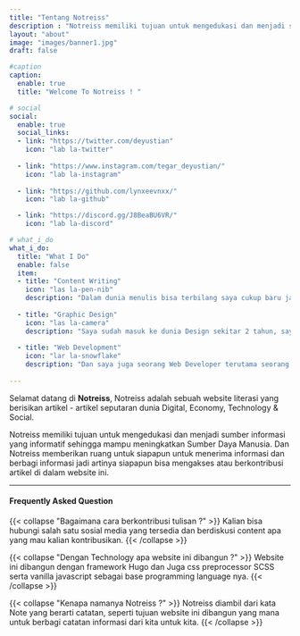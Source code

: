 ```yaml
---
title: "Tentang Notreiss"
description : "Notreiss memiliki tujuan untuk mengedukasi dan menjadi sumber informasi yang informatif sehingga mampu meningkatkan Sumber Daya Manusia."
layout: "about"
image: "images/banner1.jpg"
draft: false

#caption
caption:
  enable: true
  title: "Welcome To Notreiss ! "

# social
social:
  enable: true
  social_links:
  - link: "https://twitter.com/deyustian"
    icon: "lab la-twitter"
    
  - link: "https://www.instagram.com/tegar_deyustian/"
    icon: "lab la-instagram"
    
  - link: "https://github.com/lynxeevnxx/"
    icon: "lab la-github"

  - link: "https://discord.gg/J8BeaBU6VR/"
    icon: "lab la-discord"

# what_i_do
what_i_do:
  title: "What I Do"
  enable: false
  item:
  - title: "Content Writing"
    icon: "las la-pen-nib"
    description: "Dalam dunia menulis bisa terbilang saya cukup baru jadi dengan adanya website ini saya ingin meningkatkan kemampuan saya dalam berliterasi terutama dengan menulis artikel yang tentunya untuk edukasi."
    
  - title: "Graphic Design"
    icon: "las la-camera"
    description: "Saya sudah masuk ke dunia Design sekitar 2 tahun, saya juga sudah bekerja sebagai freelancer secara part-time, project yang biasa saya kerjakan biasanya berupa animasi karakter 2D, design for platform/content assets contohnya seperti template content istagram, web UI assets, Banner, Pamflet dll."
    
  - title: "Web Development"
    icon: "lar la-snowflake"
    description: "Dan saya juga seorang Web Developer terutama seorang Front-End Developer yang dimana bekerja dalam menulis program untuk bagian User Interface (UI) sebuah website dan membangun logika website terutama pada bagian client side."
 
---
```

Selamat datang di **Notreiss**, Notreiss adalah sebuah website literasi yang berisikan artikel - artikel seputaran dunia Digital, Economy, Technology & Social.

Notreiss memiliki tujuan untuk mengedukasi dan menjadi sumber informasi yang informatif sehingga mampu meningkatkan Sumber Daya Manusia. Dan Notreiss memberikan ruang untuk siapapun untuk menerima informasi dan berbagi informasi jadi artinya siapapun bisa mengakses atau berkontribusi artikel di dalam website ini.

<hr>

#### Frequently Asked Question  

{{< collapse "Bagaimana cara berkontribusi tulisan ?" >}}
  Kalian bisa hubungi salah satu sosial media yang tersedia dan berdiskusi content apa yang mau kalian kontribusikan.
{{< /collapse >}}

{{< collapse "Dengan Technology apa website ini dibangun ?" >}}
  Website ini dibangun dengan framework Hugo dan Juga css preprocessor SCSS serta vanilla javascript sebagai base programming language nya.
{{< /collapse >}}

{{< collapse "Kenapa namanya Notreiss ?" >}}
  Notreiss diambil dari kata Note yang berarti catatan, seperti tujuan website ini dibangun yang mana untuk berbagi catatan informasi dari kita untuk kita.
{{< /collapse >}}
